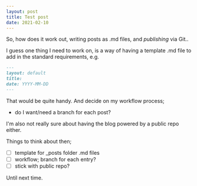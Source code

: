 ```yaml
---
layout: post
title: Test post
date: 2021-02-10
---
```


So, how does it work out, writing posts as .md files, and _publishing_ via Git..

I guess one thing I need to work on, is a way of having a template .md file to add in the standard requirements, e.g.

```markdown
---
layout: default
title:
date: YYYY-MM-DD
---
```

That would be quite handy.  And decide on my workflow process;

- do I want/need a branch for each post?

I'm also not really sure about having the blog powered by a public repo either.

Things to think about then;

- [ ] template for _posts folder .md files
- [ ] workflow; branch for each entry?
- [ ] stick with public repo?

Until next time.
